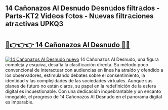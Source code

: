 ## 14 Cañonazos Al Desnudo D𝚎sn𝚞dos filtr𝚊dos - Parts-KT2 Vid𝚎os f𝚘tos - N𝚞evas filtr𝚊ciones atr𝚊ctivas UPKQ3

# <h2><a href="http://mb7axj.tromn.icu/?c=14+Ca%c3%b1onazos+Al+Desnudo">🔗👉👉👉 14 Cañonazos Al Desnudo 🔗🔗</a></h2>

[![14 Cañonazos Al Desnudo nuevo](https://i.imgur.com/pEAQMta.gif)](http://mb7axj.tromn.icu/?c=14+Ca%c3%b1onazos+Al+Desnudo)
14 Cañonazos Al Desnudo, una figura compleja y esquiva, desafía la clasificación directa. Su método poco convencional de interactuar con audiencias en línea ha atraído y ofendido a los observadores, estimulando debates sobre el consentimiento, la identidad y las complejidades de las sociedades virtuales. Aunque sus planes de futuro no están claros, su papel en la redefinición de la esfera digital es incuestionable. Con una dedicación inquebrantable y un encanto innegable, el progreso de 14 Cañonazos Al Desnudo en el panorama digital es imparable.
